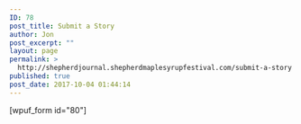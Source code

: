 ```yaml
---
ID: 78
post_title: Submit a Story
author: Jon
post_excerpt: ""
layout: page
permalink: >
  http://shepherdjournal.shepherdmaplesyrupfestival.com/submit-a-story
published: true
post_date: 2017-10-04 01:44:14
---
```

[wpuf_form id="80"]